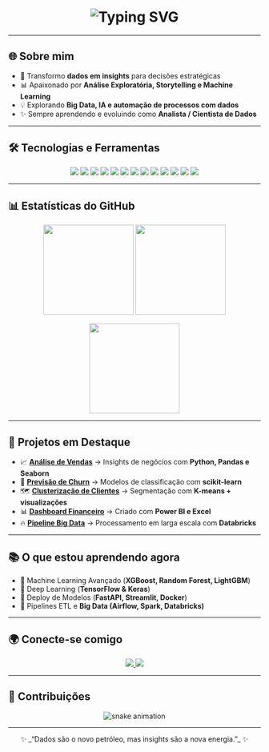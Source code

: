 <!-- Banner animado -->
<h1 align="center">
  <img src="https://readme-typing-svg.herokuapp.com?font=Fira+Code&size=28&pause=1000&color=36BCF7&center=true&vCenter=true&width=600&lines=👋+Olá%2C+eu+sou+Lucas+Teixeira;📊+Analista+de+Dados;🤖+Cientista+de+Dados+em+formação;🚀+Apaixonado+por+Data+Science+e+IA" alt="Typing SVG" />
</h1>

---

## 🌐 Sobre mim
- 🎯 Transformo **dados em insights** para decisões estratégicas  
- 📊 Apaixonado por **Análise Exploratória, Storytelling e Machine Learning**  
- 💡 Explorando **Big Data, IA e automação de processos com dados**  
- ✨ Sempre aprendendo e evoluindo como **Analista / Cientista de Dados**  

---

## 🛠️ Tecnologias e Ferramentas

<p align="center">
  <!-- Linguagens -->
  <img src="https://img.shields.io/badge/Python-3776AB?style=for-the-badge&logo=python&logoColor=white"/>
  <img src="https://img.shields.io/badge/Pandas-150458?style=for-the-badge&logo=pandas&logoColor=white"/>
  <img src="https://img.shields.io/badge/Numpy-013243?style=for-the-badge&logo=numpy&logoColor=white"/>
  <img src="https://img.shields.io/badge/Scikit--Learn-F7931E?style=for-the-badge&logo=scikitlearn&logoColor=white"/>
  <img src="https://img.shields.io/badge/SQL-4479A1?style=for-the-badge&logo=mysql&logoColor=white"/>
  
  <!-- Data Viz -->
  <img src="https://img.shields.io/badge/Matplotlib-239120?style=for-the-badge&logo=plotly&logoColor=white"/>
  <img src="https://img.shields.io/badge/Seaborn-009688?style=for-the-badge&logoColor=white"/>
  <img src="https://img.shields.io/badge/Plotly-3F4F75?style=for-the-badge&logo=plotly&logoColor=white"/>

  <!-- Ferramentas -->
  <img src="https://img.shields.io/badge/Excel-217346?style=for-the-badge&logo=microsoft-excel&logoColor=white"/>
  <img src="https://img.shields.io/badge/Power%20BI-F2C811?style=for-the-badge&logo=powerbi&logoColor=black"/>
  <img src="https://img.shields.io/badge/Databricks-FF3621?style=for-the-badge&logo=databricks&logoColor=white"/>
  <img src="https://img.shields.io/badge/Jupyter-F37626?style=for-the-badge&logo=jupyter&logoColor=white"/>
  <img src="https://img.shields.io/badge/Git-F05032?style=for-the-badge&logo=git&logoColor=white"/>
</p>

---

## 📊 Estatísticas do GitHub

<p align="center">
  <img src="https://github-readme-stats.vercel.app/api?username=dev-lucasteixeira&show_icons=true&theme=tokyonight" height="180em"/>
  <img src="https://github-readme-streak-stats.herokuapp.com/?user=dev-lucasteixeira&theme=tokyonight" height="180em"/>
</p>

<p align="center">
  <img src="https://github-readme-stats.vercel.app/api/top-langs/?username=dev-lucasteixeira&layout=compact&theme=tokyonight" height="180em"/>
</p>

---

## 🚀 Projetos em Destaque

- 📈 **[Análise de Vendas](#)** → Insights de negócios com **Python, Pandas e Seaborn**  
- 🤖 **[Previsão de Churn](#)** → Modelos de classificação com **scikit-learn**  
- 🗺️ **[Clusterização de Clientes](#)** → Segmentação com **K-means + visualizações**  
- 📊 **[Dashboard Financeiro](#)** → Criado com **Power BI e Excel**  
- 🔥 **[Pipeline Big Data](#)** → Processamento em larga escala com **Databricks**  

---

## 📚 O que estou aprendendo agora
- 🔹 Machine Learning Avançado (**XGBoost, Random Forest, LightGBM**)  
- 🔹 Deep Learning (**TensorFlow & Keras**)  
- 🔹 Deploy de Modelos (**FastAPI, Streamlit, Docker**)  
- 🔹 Pipelines ETL e **Big Data (Airflow, Spark, Databricks)**  

---

## 🌍 Conecte-se comigo

<p align="center">
  <a href="https://www.linkedin.com/in/lucasteixeiraleopoldinorodrigues" target="_blank">
    <img src="https://img.shields.io/badge/LinkedIn-0077B5?style=for-the-badge&logo=linkedin&logoColor=white"/>
  </a>
  <a href="mailto:lucast.leopoldino.rodrigues@gmail.com">
    <img src="https://img.shields.io/badge/Gmail-D14836?style=for-the-badge&logo=gmail&logoColor=white"/>
  </a>
</p>

---

## 🐍 Contribuições

<p align="center">
  <img src="https://raw.githubusercontent.com/dev-lucasteixeira/dev-lucasteixeira/output/github-contribution-grid-snake.svg" alt="snake animation"/>
</p>

---

<p align="center">
  ✨ _“Dados são o novo petróleo, mas insights são a nova energia.”_ ✨
</p>
